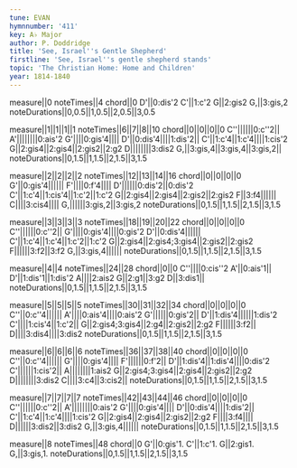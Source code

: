 ```yaml
---
tune: EVAN
hymnnumber: '411'
key: A♭ Major
author: P. Doddridge
title: 'See, Israel''s Gentle Shepherd'
firstline: 'See, Israel''s gentle shepherd stands'
topic: 'The Christian Home: Home and Children'
year: 1814-1840
---
```

measure||0
noteTimes||4
chord||0
D'||0:dis'2
C'||1:c'2
G||2:gis2
G,||3:gis,2
noteDurations||0,0.5||1,0.5||2,0.5||3,0.5

measure||1||1||1||1
noteTimes||6||7||8||10
chord||0||0||0||0
C''||||||0:c''2||
A'||||||||0:ais'2
G'||||0:gis'4||||
D'||0:dis'4||||1:dis'2||
C'||1:c'4||1:c'4||||1:cis'2
G||2:gis4||2:gis4||2:gis2||2:g2
D||||||||3:dis2
G,||3:gis,4||3:gis,4||3:gis,2||
noteDurations||0,1.5||1,1.5||2,1.5||3,1.5

measure||2||2||2||2
noteTimes||12||13||14||16
chord||0||0||0||0
G'||0:gis'4||||||
F'||||0:f'4||||
D'||||||0:dis'2||0:dis'2
C'||1:c'4||1:cis'4||1:c'2||1:c'2
G||2:gis4||2:gis4||2:gis2||2:gis2
F||3:f4||||||
C||||3:cis4||||
G,||||||3:gis,2||3:gis,2
noteDurations||0,1.5||1,1.5||2,1.5||3,1.5

measure||3||3||3||3
noteTimes||18||19||20||22
chord||0||0||0||0
C''||||||0:c''2||
G'||||0:gis'4||||0:gis'2
D'||0:dis'4||||||
C'||1:c'4||1:c'4||1:c'2||1:c'2
G||2:gis4||2:gis4;3:gis4||2:gis2||2:gis2
F||||||3:f2||3:f2
G,||3:gis,4||||||
noteDurations||0,1.5||1,1.5||2,1.5||3,1.5

measure||4||4
noteTimes||24||28
chord||0||0
C''||||0:cis''2
A'||0:ais'1||
D'||1:dis'1||1:dis'2
A||||2:ais2
G||2:g1||3:g2
D||3:dis1||
noteDurations||0,1.5||1,1.5||2,1.5||3,1.5

measure||5||5||5||5
noteTimes||30||31||32||34
chord||0||0||0||0
C''||0:c''4||||||
A'||||0:ais'4||||0:ais'2
G'||||||0:gis'2||
D'||1:dis'4||||||1:dis'2
C'||||1:cis'4||1:c'2||
G||2:gis4;3:gis4||2:g4||2:gis2||2:g2
F||||||3:f2||
D||||3:dis4||||3:dis2
noteDurations||0,1.5||1,1.5||2,1.5||3,1.5

measure||6||6||6||6
noteTimes||36||37||38||40
chord||0||0||0||0
C''||0:c''4||||||
G'||||0:gis'4||||
F'||||||0:f'2||
D'||1:dis'4||1:dis'4||||0:dis'2
C'||||||1:cis'2||
A||||||||1:ais2
G||2:gis4;3:gis4||2:gis4||2:gis2||2:g2
D||||||||3:dis2
C||||3:c4||3:cis2||
noteDurations||0,1.5||1,1.5||2,1.5||3,1.5

measure||7||7||7||7
noteTimes||42||43||44||46
chord||0||0||0||0
C''||||||0:c''2||
A'||||||||0:ais'2
G'||||0:gis'4||||
D'||0:dis'4||||1:dis'2||
C'||1:c'4||1:c'4||||1:cis'2
G||2:gis4||2:gis4||2:gis2||2:g2
F||||3:f4||||
D||||||3:dis2||3:dis2
G,||3:gis,4||||||
noteDurations||0,1.5||1,1.5||2,1.5||3,1.5

measure||8
noteTimes||48
chord||0
G'||0:gis'1.
C'||1:c'1.
G||2:gis1.
G,||3:gis,1.
noteDurations||0,1.5||1,1.5||2,1.5||3,1.5


